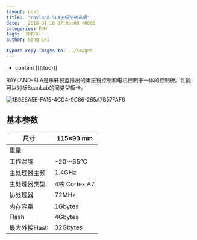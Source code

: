 ```yaml
---
layout: post
title:  "rayland-SLA主板使用说明"
date:   2018-01-18 07:00:00 +0800
categories: FDM 
tags:  3D打印 
author: Song Lei

typora-copy-images-to: ../images
---
```


* content
[[{:toc}]]

RAYLAND-SLA是乐轩锐蓝推出的集振镜控制和电机控制于一体的控制板。性能可以对标ScanLab的同类型板卡。






![1B9E6A5E-FA15-4CD4-9C86-285A7B57FAF6]({{site.baseurl}}/images/1B9E6A5E-FA15-4CD4-9C86-285A7B57FAF6.png)







## 基本参数

| 尺寸        | 115×93 mm    |
| --------- | ------------ |
| 重量        |              |
| 工作温度      | -20～65℃      |
| 主处理器主频    | 1.4GHz       |
| 主处理器类型    | 4核 Cortex A7 |
| 协处理器      | 72MHz        |
| 内存容量      | 1Gbytes      |
| Flash     | 4Gbytes      |
| 最大外接Flash | 32Gbytes     |




